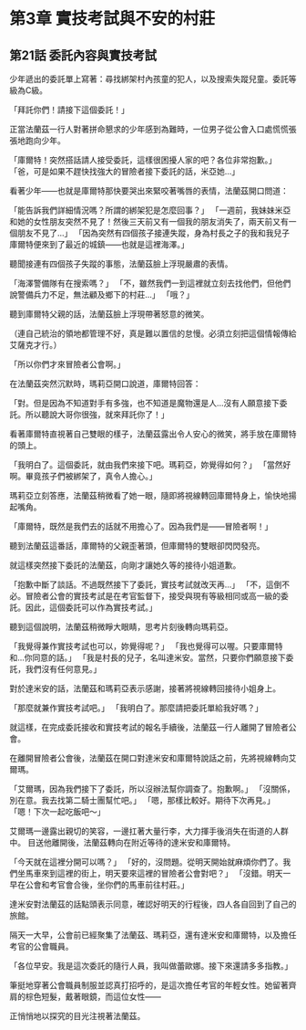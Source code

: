 # 第3章 實技考試與不安的村莊
## 第21話 委託內容與實技考試

少年遞出的委託單上寫著：尋找綁架村內孩童的犯人，以及搜索失蹤兒童。委託等級為C級。

「拜託你們！請接下這個委託！」

正當法蘭茲一行人對著拼命懇求的少年感到為難時，一位男子從公會入口處慌慌張張地跑向少年。

「庫爾特！突然搭話請人接受委託，這樣很困擾人家的吧？各位非常抱歉。」
「爸，可是如果不趕快找強大的冒險者接下委託的話，米亞她...」

看著少年——也就是庫爾特那快要哭出來緊咬著嘴唇的表情，法蘭茲開口問道：

「能告訴我們詳細情況嗎？所謂的綁架犯是怎麼回事？」
「一週前，我妹妹米亞和她的女性朋友突然不見了！然後三天前又有一個我的朋友消失了，兩天前又有一個朋友不見了...」
「因為突然有四個孩子接連失蹤，身為村長之子的我和我兒子庫爾特便來到了最近的城鎮——也就是這裡海澤。」

聽聞接連有四個孩子失蹤的事態，法蘭茲臉上浮現嚴肅的表情。

「海澤警備隊有在搜索嗎？」
「不，雖然我們一到這裡就立刻去找他們，但他們說警備兵力不足，無法顧及鄉下的村莊...」
「哦？」

聽到庫爾特父親的話，法蘭茲臉上浮現帶著怒意的微笑。

（連自己統治的領地都管理不好，真是難以置信的怠慢。必須立刻把這個情報傳給艾薩克才行。）

「所以你們才來冒險者公會啊。」

在法蘭茲突然沉默時，瑪莉亞開口說道，庫爾特回答：

「對。但是因為不知道對手有多強，也不知道是魔物還是人...沒有人願意接下委託。所以聽說大哥你很強，就來拜託你了！」

看著庫爾特直視著自己雙眼的樣子，法蘭茲露出令人安心的微笑，將手放在庫爾特的頭上。

「我明白了。這個委託，就由我們來接下吧。瑪莉亞，妳覺得如何？」
「當然好啊。畢竟孩子們被綁架了，真令人擔心。」

瑪莉亞立刻答應，法蘭茲稍微看了她一眼，隨即將視線轉回庫爾特身上，愉快地揚起嘴角。

「庫爾特，既然是我們去的話就不用擔心了。因為我們是——冒險者啊！」

聽到法蘭茲這番話，庫爾特的父親歪著頭，但庫爾特的雙眼卻閃閃發亮。

就這樣突然接下委託的法蘭茲，向剛才讓她久等的接待小姐道歉。

「抱歉中斷了談話。不過既然接下了委託，實技考試就改天再...」
「不，這倒不必。冒險者公會的實技考試是在考官監督下，接受與現有等級相同或高一級的委託。因此，這個委託可以作為實技考試。」

聽到這個說明，法蘭茲稍微睜大眼睛，思考片刻後轉向瑪莉亞。

「我覺得兼作實技考試也可以，妳覺得呢？」
「我也覺得可以喔。只要庫爾特和...你同意的話。」
「我是村長的兒子，名叫達米安。當然，只要你們願意接下委託，我們沒有任何意見。」

對於達米安的話，法蘭茲和瑪莉亞表示感謝，接著將視線轉回接待小姐身上。

「那麼就兼作實技考試吧。」
「我明白了。那麼請把委託單給我好嗎？」

就這樣，在完成委託接收和實技考試的報名手續後，法蘭茲一行人離開了冒險者公會。

在離開冒險者公會後，法蘭茲在開口對達米安和庫爾特說話之前，先將視線轉向艾爾瑪。

「艾爾瑪，因為我們接下了委託，所以沒辦法幫你調查了。抱歉啊。」
「沒關係，別在意。我去找第二騎士團幫忙吧。」
「嗯，那樣比較好。期待下次再見。」
「嗯！下次一起吃飯吧～」

艾爾瑪一邊露出親切的笑容，一邊扛著大量行李，大力揮手後消失在街道的人群中。
目送他離開後，法蘭茲轉向在附近等待的達米安和庫爾特。

「今天就在這裡分開可以嗎？」
「好的，沒問題。從明天開始就麻煩你們了。我們坐馬車來到這裡的街上，明天要來這裡的冒險者公會對吧？」
「沒錯。明天一早在公會和考官會合後，坐你們的馬車前往村莊。」

達米安對法蘭茲的話點頭表示同意，確認好明天的行程後，四人各自回到了自己的旅館。

隔天一大早，公會前已經聚集了法蘭茲、瑪莉亞，還有達米安和庫爾特，以及擔任考官的公會職員。

「各位早安。我是這次委託的隨行人員，我叫做蕾歐娜。接下來還請多多指教。」

筆挺地穿著公會職員制服並認真打招呼的，是這次擔任考官的年輕女性。她留著齊肩的棕色短髮，戴著眼鏡，而這位女性——

正悄悄地以探究的目光注視著法蘭茲。
